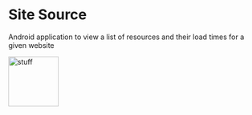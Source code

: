 Site Source
===========

Android application to view a list of resources and their load times for a given website

<img src="/images/flow.gif" alt="stuff" width="100"/>

